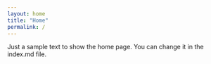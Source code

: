 ```yaml
---
layout: home
title: "Home"
permalink: /
---
```


Just a sample text to show the home page. You can change it in the index.md file.